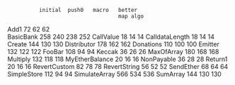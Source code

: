               initial  push0   macro   better 
                                       map algo

Add1               72     62      62  
BasicBank         258    240     238   252
CallValue          18     14      14
CalldataLength     18     14      14
Create            144    130     130
Distributor       178    162     162
Donations         110    100     100
Emitter           132    122     122
FooBar            108     94      94
Keccak             36     26      26
MaxOfArray        180    168     168
Multiply          132    118     118
MyEtherBalance     20     16      16
NonPayable         36     28      28
Return1            20     16      16
RevertCustom       82     78      78
RevertString       56     52      52
SendEther          68     64      64
SimpleStore       112     94      94
SimulateArray     566    534     536
SumArray          144    130     130






















